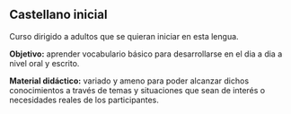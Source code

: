 ## Castellano inicial

Curso dirigido a adultos que se quieran iniciar en esta lengua.

**Objetivo:** aprender vocabulario básico para desarrollarse en el dia a dia a nivel oral y escrito.

**Material didáctico:** variado y ameno para poder alcanzar dichos conocimientos a través de temas y situaciones que sean de interés o necesidades reales de los participantes.
